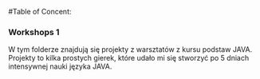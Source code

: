#Table of Concent:

### Workshops 1
W tym folderze znajdują się projekty z warsztatów z kursu podstaw JAVA. Projekty to kilka prostych gierek, które udało mi się stworzyć po 5 dniach intensywnej nauki języka JAVA.
